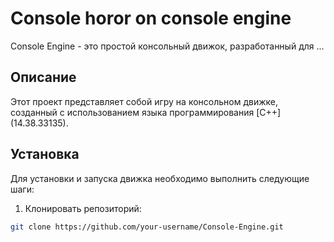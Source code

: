 # Console horor on console engine

Console Engine - это простой консольный движок, разработанный для ...

## Описание

Этот проект представляет собой игру на консольном движке, созданный с использованием языка программирования [C++] (14.38.33135).


## Установка

Для установки и запуска движка необходимо выполнить следующие шаги:

1. Клонировать репозиторий:

```bash
git clone https://github.com/your-username/Console-Engine.git
